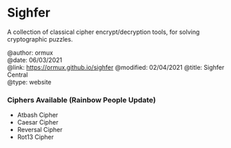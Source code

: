 # Sighfer
A collection of classical cipher encrypt/decryption tools, for solving cryptographic puzzles.

@author: ormux  
@date: 06/03/2021  
@link: https://ormux.github.io/sighfer
@modified: 02/04/2021
@title: Sighfer Central  
@type: website  

### Ciphers Available (Rainbow People Update)
* Atbash Cipher  
* Caesar Cipher  
* Reversal Cipher  
* Rot13 Cipher
